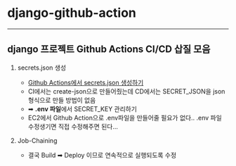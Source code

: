 # django-github-action
---
## django 프로젝트 Github Actions CI/CD 삽질 모음

1. secrets.json 생성
   - [Github Actions에서 secrets.json 생성하기](https://velog.io/@hnnynh/Github-Actions%EC%97%90%EC%84%9C-secrets.json-%EC%83%9D%EC%84%B1%ED%95%98%EA%B8%B0)
   - CI에서는 create-json으로 만들어줬는데 CD에서는 SECRET_JSON을 json 형식으로 만들 방법이 없음
   - ➡ **.env 파일**에서 SECRET_KEY 관리하기
   - EC2에서 Github Action으로 .env파일을 만들어줄 필요가 없다.. .env 파일 수정생기면 직접 수정해주면 된다...
  
2. Job-Chaining
   - 결국 Build ➡ Deploy 이므로 연속적으로 실행되도록 수정

  
   
